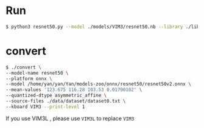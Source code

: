 # Run

```sh
$ python3 resnet50.py --model ./models/VIM3/resnet50.nb --library ./libs/libnn_resnet50.so --picture ./data/goldfish_224x224.jpg --level 0
```

# convert

```sh
$ ./convert \
--model-name resnet50 \
--platform onnx \
--model /home/yan/yan/Yan/models-zoo/onnx/resnet50/resnet50v2.onnx \
--mean-values '123.675 116.28 103.53 0.01700102' \
--quantized-dtype asymmetric_affine \
--source-files ./data/dataset/dataset0.txt \
--kboard VIM3 --print-level 1
```

If you use VIM3L , please use `VIM3L` to replace `VIM3`
